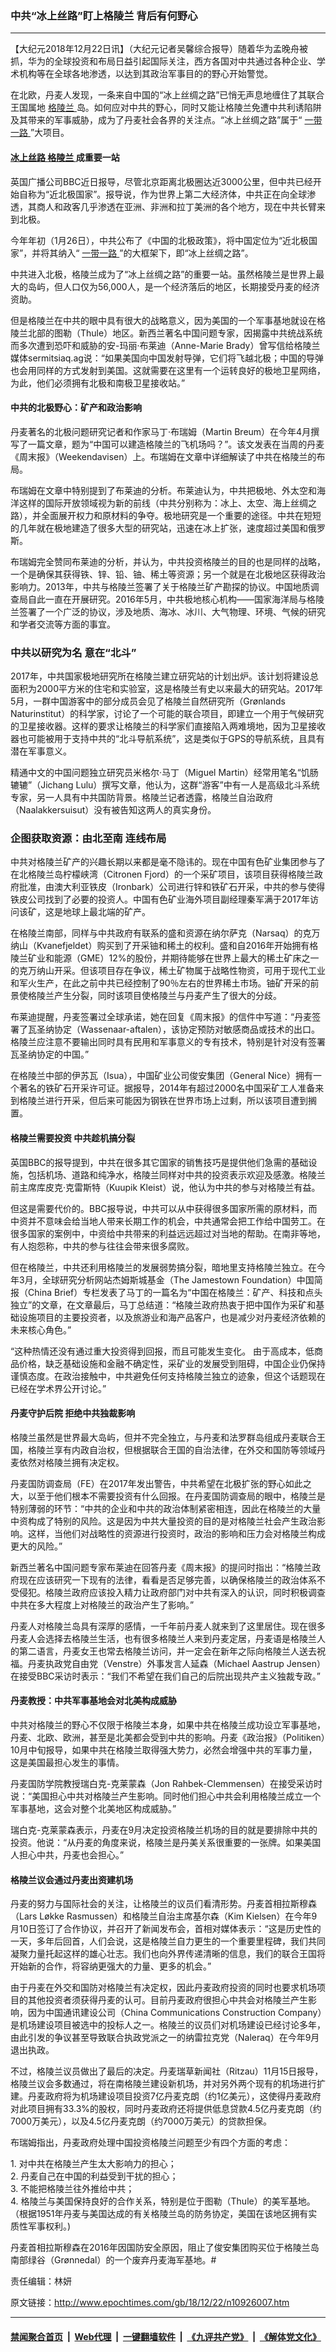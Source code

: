 ### 中共“冰上丝路”盯上格陵兰 背后有何野心
------------------------

<p>
 【大纪元2018年12月22日讯】（大纪元记者吴馨综合报导）随着华为孟晚舟被抓，华为的全球投资和布局日益引起国际关注，西方各国对中共通过各种企业、学术机构等在全球各地渗透，以达到其政治军事目的的野心开始警觉。
</p>
<p>
 在北欧，丹麦人发现，一条来自中国的“冰上丝绸之路”已悄无声息地缠住了其联合王国属地
 <a href="http://www.epochtimes.com/gb/tag/%E6%A0%BC%E9%99%B5%E5%85%B0.html">
  格陵兰
 </a>
 岛。如何应对中共的野心，同时又能让格陵兰免遭中共利诱陷阱及其带来的军事威胁，成为了丹麦社会各界的关注点。“冰上丝绸之路”属于“
 <a href="http://www.epochtimes.com/gb/tag/%E4%B8%80%E5%B8%A6%E4%B8%80%E8%B7%AF.html">
  一带一路
 </a>
 ”大项目。
</p>
<h4>
 <a href="http://www.epochtimes.com/gb/tag/%E5%86%B0%E4%B8%8A%E4%B8%9D%E8%B7%AF.html">
  冰上丝路
 </a>
 <a href="http://www.epochtimes.com/gb/tag/%E6%A0%BC%E9%99%B5%E5%85%B0.html">
  格陵兰
 </a>
 成重要一站
</h4>
<p>
 英国广播公司BBC近日报导，尽管北京距离北极圈达近3000公里，但中共已经开始自称为“近北极国家”。报导说，作为世界上第二大经济体，中共正在向全球渗透，其商人和政客几乎渗透在亚洲、非洲和拉丁美洲的各个地方，现在中共长臂来到北极。
</p>
<p>
 今年年初（1月26日），中共公布了《中国的北极政策》，将中国定位为“近北极国家”，并将其纳入“
 <a href="http://www.epochtimes.com/gb/tag/%E4%B8%80%E5%B8%A6%E4%B8%80%E8%B7%AF.html">
  一带一路
 </a>
 ”的大框架下，即“冰上丝绸之路”。
</p>
<p>
 中共进入北极，格陵兰成为了“冰上丝绸之路”的重要一站。虽然格陵兰是世界上最大的岛屿，但人口仅为56,000人，是一个经济落后的地区，长期接受丹麦的经济资助。
</p>
<p>
 但是格陵兰在中共的眼中具有很大的战略意义，因为美国的一个军事基地就设在格陵兰北部的图勒（Thule）地区。新西兰著名中国问题专家，因揭露中共统战系统而多次遭到恐吓和威胁的安-玛丽·布莱迪（Anne-Marie Brady）曾写信给格陵兰媒体sermitsiaq.ag说：“如果美国向中国发射导弹，它们将飞越北极；中国的导弹也会用同样的方式发射到美国。这就需要在这里有一个运转良好的极地卫星网络，为此，他们必须拥有北极和南极卫星接收站。”
</p>
<h4>
 中共的北极野心：矿产和政治影响
</h4>
<p>
 丹麦著名的北极问题研究记者和作家马丁·布瑞姆（Martin Breum）在今年4月撰写了一篇文章，题为“中国可以建造格陵兰的飞机场吗？”。该文发表在当周的丹麦《周末报》（Weekendavisen）上。布瑞姆在文章中详细解读了中共在格陵兰的布局。
</p>
<p>
 布瑞姆在文章中特别提到了布莱迪的分析。布莱迪认为，中共把极地、外太空和海洋这样的国际开放领域视为新的前线（中共分别称为：冰上、太空、海上丝绸之路），并全面展开权力和原材料的争夺。极地研究是一个重要的途径。中共在短短的几年就在极地建造了很多大型的研究站，迅速在冰上扩张，速度超过美国和俄罗斯。
</p>
<p>
 布瑞姆完全赞同布莱迪的分析，并认为，中共投资格陵兰的目的也是同样的战略，一个是确保其获得铁、锌、铅、铀、稀土等资源；另一个就是在北极地区获得政治影响力。2013年，中共与格陵兰签署了关于格陵兰矿产勘探的协议。中国地质调查局自此一直在开展研究。2016年5月，中共极地核心机构——国家海洋局与格陵兰签署了一个广泛的协议，涉及地质、海冰、冰川、大气物理、环境、气候的研究和学者交流等方面的事宜。
</p>
<h3>
 中共以研究为名 意在“北斗”
</h3>
<p>
 2017年，中共国家极地研究所在格陵兰建立研究站的计划出炉。该计划将建设总面积为2000平方米的住宅和实验室，这是格陵兰有史以来最大的研究站。2017年5月，一群中国游客中的部分成员会见了格陵兰自然研究所（Grønlands Naturinstitut）的科学家，讨论了一个可能的联合项目，即建立一个用于气候研究的卫星接收器。这样的要求让格陵兰的科学家们直接陷入两难境地，因为卫星接收器也可能被用于支持中共的“北斗导航系统”，这是类似于GPS的导航系统，且具有潜在军事意义。
</p>
<p>
 精通中文的中国问题独立研究员米格尔·马丁（Miguel Martin）经常用笔名“饥肠辘辘”（Jichang Lulu）撰写文章，他认为，这群“游客”中有一人是高级北斗系统专家，另一人具有中共国防背景。格陵兰记者透露，格陵兰自治政府（Naalakkersuisut）没有被告知这两人的真实身份。
</p>
<h3>
 企图获取资源：由北至南 连线布局
</h3>
<p>
 中共对格陵兰矿产的兴趣长期以来都是毫不隐讳的。现在中国有色矿业集团参与了在北格陵兰岛柠檬峡湾（Citronen Fjord）的一个采矿项目，该项目获得格陵兰政府批准，由澳大利亚铁皮（Ironbark）公司进行锌和铁矿石开采，中共的参与使得铁皮公司找到了必要的投资人。中国有色矿业海外项目副经理秦军满于2017年访问该矿，这是地球上最北端的矿产。
</p>
<p>
 在格陵兰南部，同样与中共政府有联系的盛和资源在纳尔萨克（Narsaq）的克万纳山（Kvanefjeldet）购买到了开采铀和稀土的权利。盛和自2016年开始拥有格陵兰矿业和能源（GME）12%的股份，并期待能够在世界上最大的稀土矿床之一的克万纳山开采。但该项目存在争议，稀土矿物属于战略性物资，可用于现代工业和军火生产，在此之前中共已经控制了90％左右的世界稀土市场。铀矿开采的前景使格陵兰产生分裂，同时该项目使格陵兰与丹麦产生了很大的分歧。
</p>
<p>
 布莱迪提醒，丹麦签署过全球承诺，她在回复《周末报》的信件中写道：“丹麦签署了瓦圣纳协定（Wassenaar-aftalen），该协定预防对敏感商品或技术的出口。格陵兰应注意不要输出同时具有民用和军事意义的专有技术，特别是针对没有签署瓦圣纳协定的中国。”
</p>
<p>
 在格陵兰中部的伊苏瓦（Isua），中国矿业公司俊安集团（General Nice）拥有一个著名的铁矿石开采许可证。据报导，2014年有超过2000名中国采矿工人准备来到格陵兰进行开采，但后来可能因为钢铁在世界市场上过剩，所以该项目遭到搁置。
</p>
<h4>
 格陵兰需要投资 中共趁机搞分裂
</h4>
<p>
 英国BBC的报导提到，中共在很多其它国家的销售技巧是提供他们急需的基础设施，包括机场、道路和纯净水，格陵兰同样对中共的投资表示欢迎及感激。格陵兰前主席库皮克·克雷斯特（Kuupik Kleist）说，他认为中共的参与对格陵兰有益。
</p>
<p>
 但这是需要代价的。BBC报导说，中共可以从中获得很多国家所需的原材料，而中资并不意味会给当地人带来长期工作的机会，中共通常会把工作给中国劳工。在很多国家的案例中，中资给中共带来的利益远远超过对当地的帮助。在南非等地，有人抱怨称，中共的参与往往会带来很多腐败。
</p>
<p>
 但在格陵兰，中共还利用格陵兰的发展弱势搞分裂，暗地里支持格陵兰独立。在今年3月，全球研究分析网站杰姆斯城基金（The Jamestown Foundation）中国简报（China Brief）专栏发表了马丁的一篇名为“中国在格陵兰：矿产、科技和点头独立”的文章，在文章最后，马丁总结道：“格陵兰政府热衷于把中国作为采矿和基础设施项目的主要投资者，以及旅游业和海产品客户，也是减少对丹麦经济依赖的未来核心角色。”
</p>
<p>
 “这种热情还没有通过重大投资得到回报，而且可能发生变化。 由于高成本，低商品价格，缺乏基础设施和金融不确定性，采矿业的发展受到阻碍，中国企业仍保持谨慎态度。在政治接触中，中共避免任何支持格陵兰独立的迹象，但这个话题现在已经在学术界公开讨论。”
</p>
<h4>
 丹麦守护后院 拒绝中共独裁影响
</h4>
<p>
 格陵兰虽然是世界最大岛屿，但并不完全独立，与丹麦和法罗群岛组成丹麦联合王国，格陵兰享有内政自治权，但根据联合王国的自治法律，在外交和国防等领域丹麦依然对格陵兰拥有决定权。
</p>
<p>
 丹麦国防调查局（FE）在2017年发出警告，中共希望在北极扩张的野心如此之大，以至于他们根本不需要投资有什么回报。在丹麦国防调查局的眼中，格陵兰是特别薄弱的环节：“中共的企业和中共的政治体制紧密相连，因此在格陵兰的大量中资构成了特别的风险。这是因为中共大量投资的目的是对格陵兰社会产生政治影响。这样，当他们对战略性的资源进行投资时，政治的影响和压力会对格陵兰构成更大的风险。”
</p>
<p>
 新西兰著名中国问题专家布莱迪在回答丹麦《周末报》的提问时指出：“格陵兰政府现在应该研究一下现有的法律，看看是否足够完善，以确保格陵兰的政治体系不受侵犯。格陵兰政府应该投入精力让政府部门对中共有深入的认识，同时积极调查中共在多大程度上对格陵兰的政治产生了影响。”
</p>
<p>
 丹麦人对格陵兰岛具有深厚的感情，一千年前丹麦人就来到了这里居住。现在很多丹麦人会选择去格陵兰生活，也有很多格陵兰人来到丹麦定居，丹麦语是格陵兰人的第二语言，丹麦女王也常去格陵兰访问，并一定会在新年之际向格陵兰人送去祝福。丹麦执政党自由党（Venstre）外事发言人延森（Michael Aastrup Jensen）在接受BBC采访时表示：“我们不希望在我们自己的后院出现共产主义独裁专政。”
</p>
<h4>
 丹麦教授：中共军事基地会对北美构成威胁
</h4>
<p>
 中共对格陵兰的野心不仅限于格陵兰本身，如果中共在格陵兰成功设立军事基地，丹麦、北欧、欧洲，甚至是北美都会受到中共的影响。丹麦《政治报》（Politiken）10月中旬报导，如果中共在格陵兰取得强大势力，必然会增强中共的军事力量，这是美国最担心发生的事情。
</p>
<p>
 丹麦国防学院教授瑞白克-克莱蒙森（Jon Rahbek-Clemmensen）在接受采访时说：“美国担心中共对格陵兰产生影响。同时他们担心中共会利用格陵兰成立一个军事基地，这会对整个北美地区构成威胁。”
</p>
<p>
 瑞白克-克莱蒙森表示，丹麦在9月决定投资格陵兰机场的目的就是要排除中共的投资。他说：“从丹麦的角度来说，格陵兰是丹美关系很重要的一张牌。如果美国人担心中共，丹麦也会担心。”
</p>
<h4>
 格陵兰议会通过丹麦出资建机场
</h4>
<p>
 丹麦的努力与国际社会的关注，让格陵兰的议员们看清形势。丹麦首相拉斯穆森（Lars Løkke Rasmussen）和格陵兰自治主席基尔森（Kim Kielsen）在今年9月10日签订了合作协议，并召开了新闻发布会，首相对媒体表示：“这是历史性的一天，多年后回首，人们会说，这是格陵兰自力更生的一个重要里程碑，我们共同凝聚力量托起这样的雄心壮志。我们也向外界传递清晰的信息，我们的联合王国将开始新的合作，将容纳更强大的力量、更多的机会。”
</p>
<p>
 由于丹麦在外交和国防对格陵兰有决定权，因此丹麦政府投资的同时也要求机场项目的其他投资者须获得丹麦的认可。目前丹麦政府很担心中共会对格陵兰产生影响，因为中国通讯建设公司（China Communications Construction Company）是机场建设项目被选中的投标人之一。格陵兰的议员们对机场建设已经讨论多年，由此引发的争议甚至导致联合执政党派之一的纳雷拉克党（Naleraq）在今年9月退出执政。
</p>
<p>
 不过，格陵兰议员做出了最后的决定。丹麦瑞草新闻社（Ritzau）11月15日报导，格陵兰议会多数通过，将在南格陵兰建设新机场，并对另外两个现有的机场进行扩建。丹麦政府将为机场建设项目投资7亿丹麦克朗（约1亿美元），这使得丹麦政府对此项目拥有33.3%的股权，同时丹麦政府还将提供低息贷款4.5亿丹麦克朗（约7000万美元），以及4.5亿丹麦克朗（约7000万美元）的贷款担保。
</p>
<p>
 布瑞姆指出，丹麦政府处理中国投资格陵兰问题至少有四个方面的考虑：
</p>
<p>
 1. 对中共在格陵兰产生太大影响力的担心；
 <br/>
 2. 丹麦自己在中国的利益受到干扰的担心；
 <br/>
 3. 不能把格陵兰往外推给中共；
 <br/>
 4. 格陵兰与美国保持良好的合作关系，特别是位于图勒（Thule）的美军基地。（根据1951年丹麦与美国达成的有关格陵兰岛的防务协定，美国在该地区拥有实质性军事权利。)
</p>
<p>
 丹麦首相拉斯穆森在2016年因国防安全原因，阻止了俊安集团购买位于格陵兰岛南部绿谷（Grønnedal）的一个废弃丹麦海军基地。#
</p>
<p>
 责任编辑：林妍
</p>

原文链接：http://www.epochtimes.com/gb/18/12/22/n10926007.htm


------------------------
#### [禁闻聚合首页](https://github.com/gfw-breaker/banned-news/blob/master/README.md) &nbsp;|&nbsp; [Web代理](https://github.com/gfw-breaker/open-proxy/blob/master/README.md) &nbsp;|&nbsp; [一键翻墙软件](https://github.com/gfw-breaker/nogfw/blob/master/README.md) &nbsp;|&nbsp; [《九评共产党》](https://github.com/gfw-breaker/9ping.md/blob/master/README.md#九评之一评共产党是什么) &nbsp;|&nbsp; [《解体党文化》](https://github.com/gfw-breaker/jtdwh.md/blob/master/README.md#绪论)